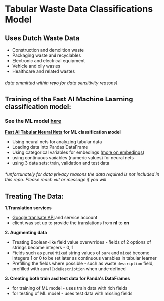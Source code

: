 # Tabular Waste Data Classifications Model

## Uses Dutch Waste Data

- Construction and demolition waste
- Packaging waste and recyclables
- Electronic and electrical equipment
- Vehicle and oily wastes
- Healthcare and related wastes

###### data ommitted within repo for data sensitivity reasons)

## Training of the Fast AI Machine Learning classification model:

### See the ML model [here](https://github.com/Yolantele/ML-data-clasifier/blob/master/tabular_neural_net_classification_model.ipynb)

**[Fast AI Tabular Neural Nets](https://docs.fast.ai/tabular.html) for ML classification model**

- Using neural nets for analyzing tabular data
- Loading data into Pandas DataFrame
- Using categorical variables for embedings ([more on embedings](https://towardsdatascience.com/neural-network-embeddings-explained-4d028e6f0526))
- using continuous variables (numeric values) for neural nets
- using 3 data sets: train, validation and test data

###### \*unfortunately for data privacy reasons the data required is not included in this repo. Please reach out or message if you will

## Treating The Data:

**1.Translation services**

- [Google tranlsate API](https://cloud.google.com/translate/docs) and service account
- client was set up to provide the translations from **nl** to **en**

**2. Augmenting data**

- Treating Boolean-like field value overwrrides - fields of 2 options of strings become integers - 0, 1
- Fields such as `pureOrMixed` string values of `pure` and `mixed` become integers 1 or 0 to be set later as continuous variables in tabular learner
- Prefilling the fields where possible - such as waste `description` field, prefilled with `euralCodeDescription` when underdefined

**3. Creating both train and test data for Panda's DataFrames**

- for training of ML model - uses train data with rich fields
- for testing of ML model - uses test data with missing fields
